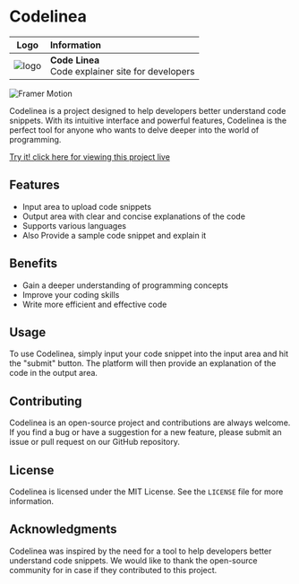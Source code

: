 # Codelinea

| Logo | Information |
| :---: | :--- |
| ![logo](https://user-images.githubusercontent.com/29815204/234738885-5f1c1334-79fd-4592-afb7-276828ab7565.png) | **Code Linea**<br>Code explainer site for developers |



![Framer Motion](https://user-images.githubusercontent.com/29815204/235071575-e4a56669-0ddb-4333-b046-f1f134f69125.png)

Codelinea is a project designed to help developers better understand code snippets. With its intuitive interface and powerful features, Codelinea is the perfect tool for anyone who wants to delve deeper into the world of programming.

[Try it! click here for viewing this project live](https://codelinea.web.app)
## Features

- Input area to upload code snippets
- Output area with clear and concise explanations of the code
- Supports various languages
- Also Provide a sample code snippet and explain it

## Benefits

- Gain a deeper understanding of programming concepts
- Improve your coding skills
- Write more efficient and effective code

## Usage

To use Codelinea, simply input your code snippet into the input area and hit the "submit" button. The platform will then provide an explanation of the code in the output area.

## Contributing

Codelinea is an open-source project and contributions are always welcome. If you find a bug or have a suggestion for a new feature, please submit an issue or pull request on our GitHub repository.

## License

Codelinea is licensed under the MIT License. See the `LICENSE` file for more information.

## Acknowledgments

Codelinea was inspired by the need for a tool to help developers better understand code snippets. We would like to thank the open-source community for in case if they contributed to this project.
